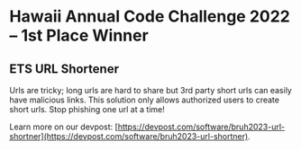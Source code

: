 # Hawaii Annual Code Challenge 2022 – 1st Place Winner
## ETS URL Shortener 

Urls are tricky; long urls are hard to share but 3rd party short urls can easily have malicious links. This solution only allows authorized users to create short urls. Stop phishing one url at a time!

Learn more on our devpost: [https://devpost.com/software/bruh2023-url-shortner](https://devpost.com/software/bruh2023-url-shortner).
